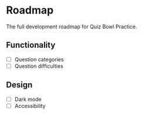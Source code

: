 # Roadmap
The full development roadmap for Quiz Bowl Practice.

## Functionality
- [ ] Question categories
- [ ] Question difficulties

## Design
- [ ] Dark mode
- [ ] Accessibility
